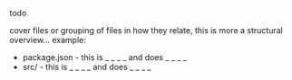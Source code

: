 todo


cover files or grouping of files in how they relate, this is more a structural overview... example:
- package.json - this is _ _ _ _ and does _ _ _ _
- src/ - this is _ _ _ _ and does _ _ _ _
